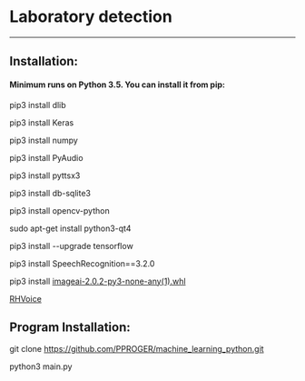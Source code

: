 <h1> Laboratory detection</h1>
<hr>
<h2> Installation:</h2>
<h4> Minimum runs on Python 3.5. You can install it from  pip:</h4>

pip3 install dlib

pip3 install Keras

pip3 install numpy

pip3 install PyAudio

pip3 install pyttsx3

pip3 install db-sqlite3

pip3 install opencv-python

sudo apt-get install python3-qt4

pip3 install --upgrade tensorflow

pip3 install SpeechRecognition==3.2.0

pip3 install [imageai-2.0.2-py3-none-any(1).whl](https://www.youtube.com/redirect?redir_token=Ea9PQiY0E9VlQ7waT_b0c_BdOod8MTU5MDEzNDI3MkAxNTkwMDQ3ODcy&event=video_description&v=SazWuIIxwZc&q=https%3A%2F%2Fgithub.com%2FOlafenwaMoses%2FImageAI%2Freleases%2Fdownload%2F2.0.2%2Fimageai-2.0.2-py3-none-any.whl)

[RHVoice](https://tuxrider.ru/programmy/rhvoice-sintezator-rechi-dlja-linux/)

<h2> Program Installation:</h2/

git clone https://github.com/PPROGER/machine_learning_python.git

python3 main.py

